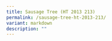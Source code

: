```yaml
---
title: Sausage Tree (HT 2013 213)
permalink: /sausage-tree-ht-2013-213/
variant: markdown
description: ""
---
```

